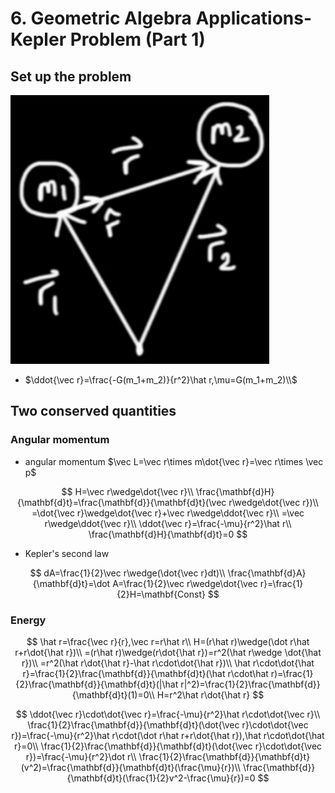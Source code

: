# 6. Geometric Algebra Applications-Kepler Problem (Part 1)

## Set up the problem

![image-20221203221943595](./img/image-20221203221943595.png)

- $\ddot{\vec r}=\frac{-G(m_1+m_2)}{r^2}\hat r,\mu=G(m_1+m_2)\\$

## Two conserved quantities

### Angular momentum

- angular momentum $\vec L=\vec r\times m\dot{\vec r}=\vec r\times \vec p$

$$
H=\vec r\wedge\dot{\vec r}\\
\frac{\mathbf{d}H}{\mathbf{d}t}=\frac{\mathbf{d}}{\mathbf{d}t}(\vec r\wedge\dot{\vec r})\\
=\dot{\vec r}\wedge\dot{\vec r}+\vec r\wedge\ddot{\vec r}\\
=\vec r\wedge\ddot{\vec r}\\
\ddot{\vec r}=\frac{-\mu}{r^2}\hat r\\
\frac{\mathbf{d}H}{\mathbf{d}t}=0
$$

- Kepler's second law

$$
dA=\frac{1}{2}\vec r\wedge(\dot{\vec r}dt)\\
\frac{\mathbf{d}A}{\mathbf{d}t}=\dot A=\frac{1}{2}\vec r\wedge\dot{\vec r}=\frac{1}{2}H=\mathbf{Const}
$$

### Energy

$$
\hat r=\frac{\vec r}{r},\vec r=r\hat r\\
H=(r\hat r)\wedge(\dot r\hat r+r\dot{\hat r})\\
=(r\hat r)\wedge(r\dot{\hat r})=r^2(\hat r\wedge \dot{\hat r})\\
=r^2(\hat r\dot{\hat r}-\hat r\cdot\dot{\hat r})\\
\hat r\cdot\dot{\hat r}=\frac{1}{2}\frac{\mathbf{d}}{\mathbf{d}t}(\hat r\cdot\hat r)=\frac{1}{2}\frac{\mathbf{d}}{\mathbf{d}t}(|\hat r|^2)=\frac{1}{2}\frac{\mathbf{d}}{\mathbf{d}t}(1)=0\\
H=r^2\hat r\dot{\hat r}
$$

$$
\ddot{\vec r}\cdot\dot{\vec r}=\frac{-\mu}{r^2}\hat r\cdot\dot{\vec r}\\
\frac{1}{2}\frac{\mathbf{d}}{\mathbf{d}t}(\dot{\vec r}\cdot\dot{\vec r})=\frac{-\mu}{r^2}\hat r\cdot(\dot r\hat r+r\dot{\hat r}),\hat r\cdot\dot{\hat r}=0\\
\frac{1}{2}\frac{\mathbf{d}}{\mathbf{d}t}(\dot{\vec r}\cdot\dot{\vec r})=\frac{-\mu}{r^2}\dot r\\
\frac{1}{2}\frac{\mathbf{d}}{\mathbf{d}t}(v^2)=\frac{\mathbf{d}}{\mathbf{d}t}(\frac{\mu}{r})\\
\frac{\mathbf{d}}{\mathbf{d}t}(\frac{1}{2}v^2-\frac{\mu}{r})=0
$$

